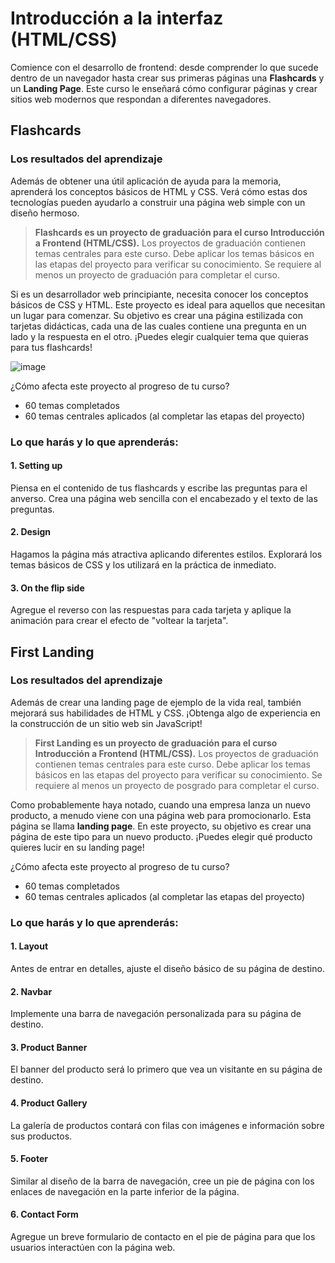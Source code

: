 # Introducción a la interfaz (HTML/CSS)
 
Comience con el desarrollo de frontend: desde comprender lo que sucede dentro de un navegador hasta crear sus primeras páginas una **Flashcards** y un **Landing Page**. Este curso le enseñará cómo configurar páginas y crear sitios web modernos que respondan a diferentes navegadores.


## Flashcards

### Los resultados del aprendizaje

Además de obtener una útil aplicación de ayuda para la memoria, aprenderá los conceptos básicos de HTML y CSS. Verá cómo estas dos tecnologías pueden ayudarlo a construir una página web simple con un diseño hermoso.

> **Flashcards es un proyecto de graduación para el curso Introducción a Frontend (HTML/CSS).**
> Los proyectos de graduación contienen temas centrales para este curso. Debe aplicar los temas básicos en las etapas del proyecto para verificar su conocimiento. Se requiere al menos un proyecto de graduación para completar el curso.

Si es un desarrollador web principiante, necesita conocer los conceptos básicos de CSS y HTML. Este proyecto es ideal para aquellos que necesitan un lugar para comenzar. Su objetivo es crear una página estilizada con tarjetas didácticas, cada una de las cuales contiene una pregunta en un lado y la respuesta en el otro. ¡Puedes elegir cualquier tema que quieras para tus flashcards!

![image](https://user-images.githubusercontent.com/23094588/194886528-eeaa22a3-2426-4fcc-8e9a-29883911c5e9.png)

¿Cómo afecta este proyecto al progreso de tu curso?
* 60 temas completados
* 60 temas centrales aplicados (al completar las etapas del proyecto)

### Lo que harás y lo que aprenderás:


#### 1. Setting up

Piensa en el contenido de tus flashcards y escribe las preguntas para el anverso. Crea una página web sencilla con el encabezado y el texto de las preguntas.

#### 2. Design

Hagamos la página más atractiva aplicando diferentes estilos. Explorará los temas básicos de CSS y los utilizará en la práctica de inmediato.

#### 3. On the flip side

Agregue el reverso con las respuestas para cada tarjeta y aplique la animación para crear el efecto de "voltear la tarjeta".


## First Landing

### Los resultados del aprendizaje

Además de crear una landing page de ejemplo de la vida real, también mejorará sus habilidades de HTML y CSS. ¡Obtenga algo de experiencia en la construcción de un sitio web sin JavaScript!

> **First Landing es un proyecto de graduación para el curso Introducción a Frontend (HTML/CSS).**
> Los proyectos de graduación contienen temas centrales para este curso. Debe aplicar los temas básicos en las etapas del proyecto para verificar su conocimiento. Se requiere al menos un proyecto de posgrado para completar el curso.

Como probablemente haya notado, cuando una empresa lanza un nuevo producto, a menudo viene con una página web para promocionarlo. Esta página se llama **landing page**. En este proyecto, su objetivo es crear una página de este tipo para un nuevo producto. ¡Puedes elegir qué producto quieres lucir en su landing page!

¿Cómo afecta este proyecto al progreso de tu curso?
* 60 temas completados
* 60 temas centrales aplicados (al completar las etapas del proyecto)

### Lo que harás y lo que aprenderás:

#### 1. Layout

Antes de entrar en detalles, ajuste el diseño básico de su página de destino.

#### 2. Navbar

Implemente una barra de navegación personalizada para su página de destino.

#### 3. Product Banner

El banner del producto será lo primero que vea un visitante en su página de destino.

#### 4. Product Gallery

La galería de productos contará con filas con imágenes e información sobre sus productos.

#### 5. Footer

Similar al diseño de la barra de navegación, cree un pie de página con los enlaces de navegación en la parte inferior de la página.

#### 6. Contact Form

Agregue un breve formulario de contacto en el pie de página para que los usuarios interactúen con la página web.
